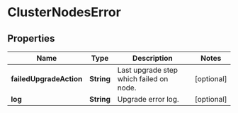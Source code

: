 
# ClusterNodesError

## Properties
Name | Type | Description | Notes
------------ | ------------- | ------------- | -------------
**failedUpgradeAction** | **String** | Last upgrade step which failed on node. |  [optional]
**log** | **String** | Upgrade error log. |  [optional]



